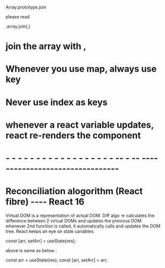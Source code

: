 Array.prototype.join 

please read

.array.join(,)
# join the array with , 


# Whenever you use map, always use key

# Never use index as keys

# whenever a react variable updates, react re-renders the component 



# - - - - - - - - - - - - - - - - - - -- - -- --------------------------------

# Reconciliation alogorithm (React fibre) ---- React 16

Virtual DOM is a representation of actual DOM. 
Diff algo => calculates the difference between 2 virtual DOMs and updates the previous DOM. 
 whenever 2nd function is called, it automatically calls and updates the DOM tree. React keeps an eye on state cariables. 

 const [arr, setArr] = useState(res); 

 above is same as below :

 const arr = useState(res);
 const [arr, setArr] = arr; 





